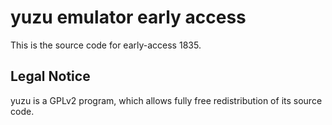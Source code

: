 yuzu emulator early access
=============

This is the source code for early-access 1835.

## Legal Notice

yuzu is a GPLv2 program, which allows fully free redistribution of its source code.